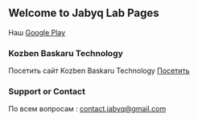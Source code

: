 ## Welcome to Jabyq Lab Pages

Наш [Google Play](https://play.google.com/store/apps/dev?id=6423833022222539116) 

### Kozben Baskaru Technology

Посетить сайт Kozben Baskaru Technology [Посетить](https://unruffled-colden-c8e48a.netlify.app/)

### Support or Contact

По всем вопросам : contact.jabyq@gmail.com
